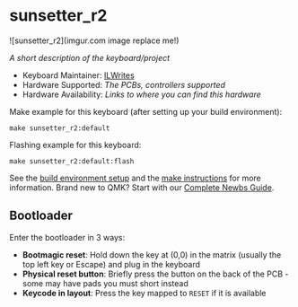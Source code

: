 # sunsetter_r2

![sunsetter_r2](imgur.com image replace me!)

*A short description of the keyboard/project*

* Keyboard Maintainer: [ILWrites](https://github.com/ILWrites)
* Hardware Supported: *The PCBs, controllers supported*
* Hardware Availability: *Links to where you can find this hardware*

Make example for this keyboard (after setting up your build environment):

    make sunsetter_r2:default

Flashing example for this keyboard:

    make sunsetter_r2:default:flash

See the [build environment setup](https://docs.qmk.fm/#/getting_started_build_tools) and the [make instructions](https://docs.qmk.fm/#/getting_started_make_guide) for more information. Brand new to QMK? Start with our [Complete Newbs Guide](https://docs.qmk.fm/#/newbs).

## Bootloader

Enter the bootloader in 3 ways:

* **Bootmagic reset**: Hold down the key at (0,0) in the matrix (usually the top left key or Escape) and plug in the keyboard
* **Physical reset button**: Briefly press the button on the back of the PCB - some may have pads you must short instead
* **Keycode in layout**: Press the key mapped to `RESET` if it is available
